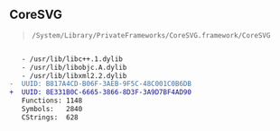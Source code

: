 ## CoreSVG

> `/System/Library/PrivateFrameworks/CoreSVG.framework/CoreSVG`

```diff

   - /usr/lib/libc++.1.dylib
   - /usr/lib/libobjc.A.dylib
   - /usr/lib/libxml2.2.dylib
-  UUID: B817A4CD-B06F-3AEB-9F5C-48C001C0B6DB
+  UUID: 8E331B0C-6665-3866-8D3F-3A9D7BF4AD90
   Functions: 1148
   Symbols:   2840
   CStrings:  628

```
